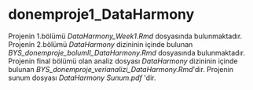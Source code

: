 # donemproje1_DataHarmony

Projenin 1.bölümü *DataHarmony_Week1.Rmd* dosyasında bulunmaktadır.
Projenin 2.bölümü *DataHarmony* dizininin içinde bulunan *BYS_donemproje_bolumII_DataHarmony.Rmd* dosyasında bulunmaktadır.
Projenin final bölümü olan analiz dosyası *DataHarmony* dizininin içinde bulunan *BYS_donemproje_verianalizi_DataHarmony.Rmd*'dir.
Projenin sunum dosyası *DataHarmony Sunum.pdf* 'dir.
